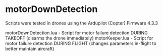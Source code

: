 # motorDownDetection

Scripts were tested in drones using the Ardupilot (Copter) Firmware 4.3.3

motorDownDetection.lua  - Script for motor failure detection DURING TAKEOFF (disarms the drone immediately)
motorKeeper.lua         - Script for motor failure detection DURING FLIGHT  (changes parameters in-flight to better maintain aircraft)